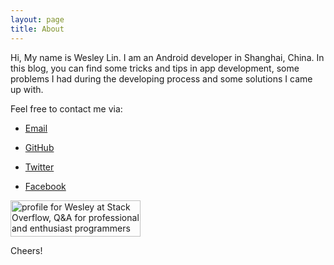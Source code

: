 ```yaml
---
layout: page
title: About
---
```



Hi, My name is Wesley Lin. I am an Android developer in Shanghai, China. In this blog, you can find some tricks and tips in app development, some problems I had during the developing process and some solutions I came up with.

Feel free to contact me via:

 * [Email](mailto:westlinkin@gmail.com)
 * [GitHub](https://github.com/westlinkin)
 * [Twitter](https://twitter.com/WestLinkin)
 * [Facebook](https://www.facebook.com/westlinkin)
 
   <a href="http://stackoverflow.com/users/1650683/wesley">
<img src="http://stackoverflow.com/users/flair/1650683.png" width="208" height="58" alt="profile for Wesley at Stack Overflow, Q&amp;A for professional and enthusiast programmers" title="profile for Wesley at Stack Overflow, Q&amp;A for professional and enthusiast programmers">
</a>

Cheers!


